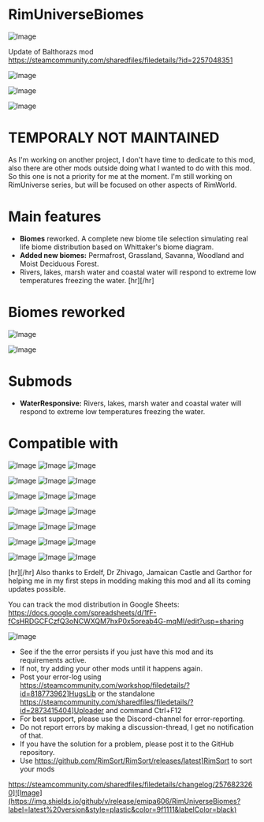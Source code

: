 # RimUniverseBiomes

![Image](https://i.imgur.com/buuPQel.png)

Update of Balthorazs mod
https://steamcommunity.com/sharedfiles/filedetails/?id=2257048351

![Image](https://i.imgur.com/pufA0kM.png)

	
![Image](https://i.imgur.com/Z4GOv8H.png)

![Image](https://i.imgur.com/p7Fv1Z6.gif)

# TEMPORALY NOT MAINTAINED

As I'm working on another project, I don't have time to dedicate to this mod, also there are other mods outside doing what I wanted to do with this mod. So this one is not a priority for me at the moment. I'm still working on RimUniverse series, but will be focused on other aspects of RimWorld.


# Main features

- **Biomes** reworked. A complete new biome tile selection simulating real life biome distribution based on Whittaker's biome diagram.
- **Added new biomes:** Permafrost, Grassland, Savanna, Woodland and Moist Deciduous Forest.
- Rivers, lakes, marsh water and coastal water will respond to extreme low temperatures freezing the water.
[hr][/hr]
# Biomes reworked

![Image](https://i.imgur.com/8w1FOlo.png)

![Image](https://i.imgur.com/xap24UJ.gif)


# Submods

- **WaterResponsive:** Rivers, lakes, marsh water and coastal water will respond to extreme low temperatures freezing the water.


# Compatible with

![Image](https://i.imgur.com/xz7IeLQ.jpg)
 ![Image](https://i.imgur.com/ywrqRTL.jpg)
 ![Image](https://i.imgur.com/wOaNszc.jpg)

![Image](https://i.imgur.com/GxIHoiR.jpg)
 ![Image](https://i.imgur.com/QFHYewa.jpg)
 ![Image](https://i.imgur.com/Qq9Rf4g.jpg)

![Image](https://i.imgur.com/pyM4sSk.jpg)
 ![Image](https://i.imgur.com/pjxJT2q.jpg)
 ![Image](https://i.imgur.com/mWA6hUY.jpg)

![Image](https://i.imgur.com/wCnQzIV.jpg)
 ![Image](https://i.imgur.com/mJRuwuK.jpg)
 ![Image](https://i.imgur.com/WRtwrQr.jpg)

![Image](https://i.imgur.com/LtU1iqY.jpg)
 ![Image](https://i.imgur.com/k24DnCA.jpg)
 ![Image](https://i.imgur.com/tX9WSaN.jpg)

![Image](https://i.imgur.com/nbgHqYW.jpg)
 ![Image](https://i.imgur.com/vWPBEN4.jpg)
 ![Image](https://i.imgur.com/cEmPWTt.jpg)

![Image](https://i.imgur.com/tocupOL.jpg)
 ![Image](https://i.imgur.com/mv46KZx.jpg)
 ![Image](https://i.imgur.com/8FkvKEj.jpg)



[hr][/hr]
Also thanks to Erdelf, Dr Zhivago, Jamaican Castle and Garthor for helping me in my first steps in modding making this mod and all its coming updates possible.

You can track the mod distribution in Google Sheets:
https://docs.google.com/spreadsheets/d/1fF-fCsHRDGCFCzfQ3oNCWXQM7hxP0x5oreab4G-mqMI/edit?usp=sharing

![Image](https://i.imgur.com/PwoNOj4.png)



-  See if the the error persists if you just have this mod and its requirements active.
-  If not, try adding your other mods until it happens again.
-  Post your error-log using https://steamcommunity.com/workshop/filedetails/?id=818773962]HugsLib or the standalone https://steamcommunity.com/sharedfiles/filedetails/?id=2873415404]Uploader and command Ctrl+F12
-  For best support, please use the Discord-channel for error-reporting.
-  Do not report errors by making a discussion-thread, I get no notification of that.
-  If you have the solution for a problem, please post it to the GitHub repository.
-  Use https://github.com/RimSort/RimSort/releases/latest]RimSort to sort your mods



https://steamcommunity.com/sharedfiles/filedetails/changelog/2576823260]![Image](https://img.shields.io/github/v/release/emipa606/RimUniverseBiomes?label=latest%20version&style=plastic&color=9f1111&labelColor=black)

